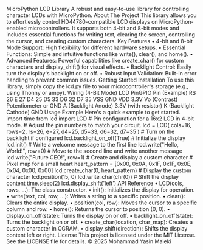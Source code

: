 MicroPython LCD Library
A robust and easy-to-use library for controlling character LCDs with MicroPython.
About The Project
This library allows you to effortlessly control HD44780-compatible LCD displays on MicroPython-enabled microcontrollers. It supports both 4-bit and 8-bit modes and includes essential functions for writing text, clearing the screen, controlling the cursor, and creating custom characters.
Key Features
• 4-bit and 8-bit Mode Support: High flexibility for different hardware setups.
• Essential Functions: Simple and intuitive functions like write(), clear(), and home().
• Advanced Features: Powerful capabilities like create_char() for custom characters and display_shift() for visual effects.
• Backlight Control: Easily turn the display's backlight on or off.
• Robust Input Validation: Built-in error handling to prevent common issues.
Getting Started
Installation
To use this library, simply copy the lcd.py file to your microcontroller's storage (e.g., using Thonny or ampy).
Wiring (4-Bit Mode)
LCD PinGPIO Pin (Example)
RS
26
E
27
D4
25
D5
33
D6
32
D7
35
VSS
GND
VDD
3.3V
Vo (Contrast)
Potentiometer or GND
A (Backlight Anode)
3.3V (with resistor)
K (Backlight Cathode)
GND
Usage Example
Here's a quick example to get started.
import time from lcd import LCD # Pin configuration for a 16x2 LCD in 4-bit mode. # Adjust the pin numbers to match your circuit. lcd = LCD( cols=16, rows=2, rs=26, e=27, d4=25, d5=33, d6=32, d7=35 ) # Turn on the backlight if configured lcd.backlight_on_off(True) # Initialize the display lcd.init() # Write a welcome message to the first line lcd.write("Hello, World!", row=0) # Move to the second line and write another message lcd.write("Future CEO!", row=1) # Create and display a custom character # Pixel map for a small heart heart_pattern = [0x00, 0x0A, 0x1F, 0x1F, 0x0E, 0x04, 0x00, 0x00] lcd.create_char(0, heart_pattern) # Display the custom character lcd.position(15, 0) lcd.write_char(chr(0)) # Shift the display content time.sleep(2) lcd.display_shift('left') 
API Reference
• LCD(cols, rows, ...): The class constructor.
• init(): Initializes the display for operation.
• write(text, col, row, ...): Writes a string to a specific position.
• clear(): Clears the entire display.
• position(col, row): Moves the cursor to a specific column and row.
• home(): Returns the cursor to position (0, 0).
• display_on_off(state): Turns the display on or off.
• backlight_on_off(state): Turns the backlight on or off.
• create_char(location, char_map): Creates a custom character in CGRAM.
• display_shift(direction): Shifts the display content left or right.
License
This project is licensed under the MIT License. See the LICENSE file for details.
© 2025 Mohammad Yasin Maleki
